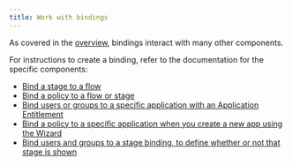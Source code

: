 ```yaml
---
title: Work with bindings
---
```


As covered in the [overview](./index.md), bindings interact with many other components.

For instructions to create a binding, refer to the documentation for the specific components:

- [Bind a stage to a flow](../stages/index.md#bind-a-stage-to-a-flow)
- [Bind a policy to a flow or stage](../../../customize/policies/working_with_policies/working_with_policies.md#bind-a-policy-to-a-flow-or-stage)
- [Bind users or groups to a specific application with an Application Entitlement](../../applications/manage_apps.md#application-entitlements)
- [Bind a policy to a specific application when you create a new app using the Wizard](../../applications/manage_apps.md#instructions)
- [Bind users and groups to a stage binding, to define whether or not that stage is shown](../stages/index.md#bind-users-and-groups-to-a-flows-stage-binding)
